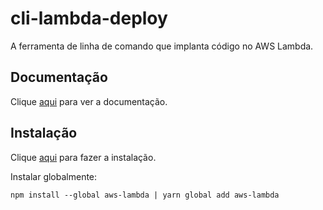 # cli-lambda-deploy

A ferramenta de linha de comando que implanta código no AWS Lambda.

## Documentação

Clique [aqui](https://github.com/awspilot/cli-lambda-deploy) para ver a documentação.

## Instalação

Clique [aqui](https://www.npmjs.com/package/aws-lambda) para fazer a instalação.

Instalar globalmente:

```
npm install --global aws-lambda | yarn global add aws-lambda
```